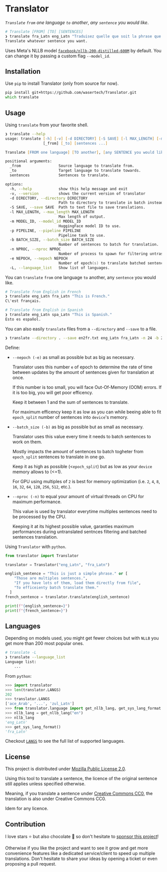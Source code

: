 # Translator
*`Translate`* *`from` one language* *`to` another*, *any `sentence` you would like*.

```zsh
# Translate [FROM] [TO] [SENTENCES]
❯ translate fra_Latn eng_Latn "Traduisez quelle que soit la phrase que vous voulez."
Translate whatever sentence you want.
```

Uses Meta's NLLB model [`facebook/nllb-200-distilled-600M`](https://huggingface.co/facebook/nllb-200-distilled-600M) by default. You can change it by passing a custom flag `--model_id`.


## Installation

Use `pip` to install Translator (only from source for now).

```zsh
pip install git+https://github.com/wasertech/Translator.git
which translate
```

## Usage

Using `translate` from your favorite shell.

```zsh
❯ translate --help
usage: translate [-h] [-v] [-d DIRECTORY] [-S SAVE] [-l MAX_LENGTH] [-m MODEL_ID] [-p PIPELINE] [-b BATCH_SIZE] [-n NPROC] [-e NEPOCH] [-L]
                 [_from] [_to] [sentences ...]

Translate [FROM one language] [TO another], [any SENTENCE you would like].

positional arguments:
  _from                 Source language to translate from.
  _to                   Target language to translate towards.
  sentences             Sentences to translate.

options:
  -h, --help            show this help message and exit
  -v, --version         shows the current version of translator
  -d DIRECTORY, --directory DIRECTORY
                        Path to directory to translate in batch instead of unique sentence.
  -S SAVE, --save SAVE  Path to text file to save translations.
  -l MAX_LENGTH, --max_length MAX_LENGTH
                        Max length of output.
  -m MODEL_ID, --model_id MODEL_ID
                        HuggingFace model ID to use.
  -p PIPELINE, --pipeline PIPELINE
                        Pipeline task to use.
  -b BATCH_SIZE, --batch_size BATCH_SIZE
                        Number of sentences to batch for translation.
  -n NPROC, --nproc NPROC
                        Number of process to spawn for filtering untraslated sentences.
  -e NEPOCH, --nepoch NEPOCH
                        Number of epoch(s) to translate batched sentences.
  -L, --language_list   Show list of languages.
```

You can `translate` `from` one language `to` another, any `sentence` you would like.

```zsh
# Translate from English in French
❯ translate eng_Latn fra_Latn "This is French."
C\'est français.

# Translate from English in Spanish
❯ translate eng_Latn spa_Latn "This is Spanish."
Esto es español.
```

You can also easily `translate` files from a `--directory` and `--save` to a file.

```zsh
❯ translate --directory . --save en2fr.txt eng_Latn fra_Latn -n 24 -b 256 -e 10000
```

Define:
  - `--nepoch (-e)` as small as possible but as big as necessary.
    
    Translator uses this number `e` of epoch to determine the rate of time between updates by the amount of sentences given for translation at once.

    If this number is too small, you will face Out-Of-Memory (OOM) errors.
    If it is too big, you will get poor efficency.

    Keep it between 1 and the sum of sentences to translate.

    For maximum efficency keep it as low as you can while beeing able to fit `epoch_split` number of sentences into `device`'s memory.

  - `--batch_size (-b)` as big as possible but as small as necessary.

    Translator uses this value every time it needs to batch sentences to work on them.

    Mostly impacts the amount of sentences to batch togheter from `epoch_split` sentences to translate in one go.

    Keep it as high as possible (<`epoch_split`) but as low as your `device` memory allows to (<=1).

    For GPU using multiples of `2` is best for memory optimization (i.e. `2`, `4`, `8`, `16`, `32`, `64`, `128`, `256`, `512`, etc.).

  - `--nproc (-n)` to equal your amount of virtual threads on CPU for maximum performance.

    This value is used by translator everytime multiples sentences need to be processed by the CPU.

    Keeping it at its highest possible value, garanties maximum performances during untranslated sentnces filtering and batched sentences translation. 

Using `Translator` with `python`.

```python
from translator import Translator

translator = Translator("eng_Latn", "fra_Latn")

english_sentence = "This is just a simple phrase." or [
    "Those are multiples sentences.",
    "If you have lots of them, load them directly from file",
    "To efficeienty batch translate them."
  ]
french_sentence = translator.translate(english_sentence)

print(f"{english_sentence=}")
print(f"{french_sentence=}")
```

## Languages

Depending on models used, you might get fewer choices but with `NLLB` you get more than 200 most popular ones.

```zsh
# translate -L
❯ translate --language_list
Language list:
    ...
```

From `python`:
```python
>>> import translator
>>> len(translator.LANGS)
202
>>> translator.LANGS
['ace_Arab', '...', 'zul_Latn']
>>> from translator.language import get_nllb_lang, get_sys_lang_format
>>> nllb_lang = get_nllb_lang("en")
>>> nllb_lang
'eng_Latn'
>>> get_sys_lang_format()
'fra_Latn'
```

Checkout [`LANGS`](translator/language.py) to see the full list of supported languages.

## License

This project is distributed under [Mozilla Public License 2.0](LICENSE).

Using this tool to translate a sentence, the licence of the original sentence still applies unless specified otherwise.

Meaning, if you translate a sentence under [Creative Commons CC0](https://creativecommons.org/share-your-work/public-domain/cc0/), the translation is also under Creative Commons CC0.

Idem for any licence.

## Contribution

I love stars ⭐ but also chocolate 🍫 so don't hesitate to [sponsor this project](https://github.com/sponsors/wasertech)!

Otherwise if you like the project and want to see it grow and get more convenience features like a dedicated service/client to speed up multiple translations. Don't hesitate to share your ideas by opening a ticket or even proposing a pull request.
